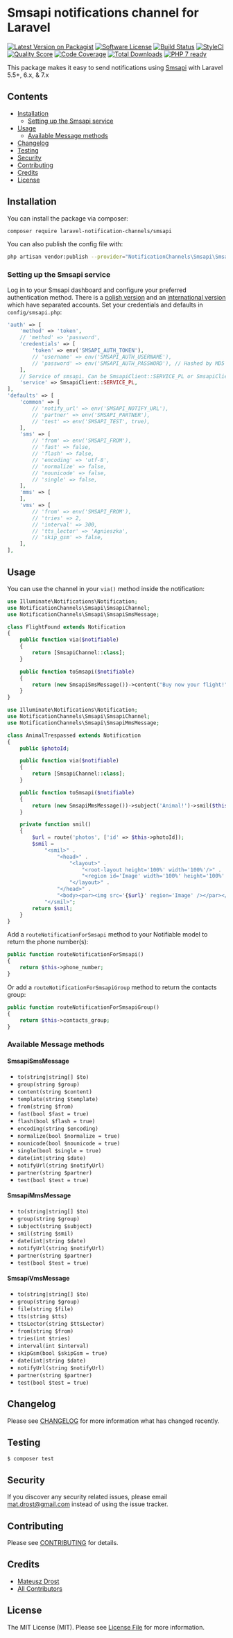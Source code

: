 # Smsapi notifications channel for Laravel

[![Latest Version on Packagist](https://img.shields.io/packagist/v/laravel-notification-channels/smsapi.svg)](https://packagist.org/packages/laravel-notification-channels/smsapi)
[![Software License](https://img.shields.io/badge/license-MIT-brightgreen.svg)](LICENSE.md)
[![Build Status](https://img.shields.io/travis/laravel-notification-channels/smsapi/master.svg)](https://travis-ci.org/laravel-notification-channels/smsapi)
[![StyleCI](https://styleci.io/repos/89257474/shield)](https://styleci.io/repos/89257474)
[![Quality Score](https://img.shields.io/scrutinizer/g/laravel-notification-channels/smsapi.svg)](https://scrutinizer-ci.com/g/laravel-notification-channels/smsapi)
[![Code Coverage](https://scrutinizer-ci.com/g/laravel-notification-channels/smsapi/badges/coverage.png?b=master)](https://scrutinizer-ci.com/g/laravel-notification-channels/smsapi/?branch=master)
[![Total Downloads](https://poser.pugx.org/laravel-notification-channels/smsapi/downloads)](https://packagist.org/packages/laravel-notification-channels/smsapi)
[![PHP 7 ready](https://php7ready.timesplinter.ch/laravel-notification-channels/smsapi/master/badge.svg)](https://travis-ci.org/laravel-notification-channels/smsapi)

This package makes it easy to send notifications using [Smsapi](https://www.smsapi.pl/) with Laravel 5.5+, 6.x, & 7.x

## Contents

- [Installation](#installation)
    - [Setting up the Smsapi service](#setting-up-the-smsapi-service)
- [Usage](#usage)
    - [Available Message methods](#available-message-methods)
- [Changelog](#changelog)
- [Testing](#testing)
- [Security](#security)
- [Contributing](#contributing)
- [Credits](#credits)
- [License](#license)


## Installation

You can install the package via composer:

```bash
composer require laravel-notification-channels/smsapi
```

You can also publish the config file with:

```bash
php artisan vendor:publish --provider="NotificationChannels\Smsapi\SmsapiServiceProvider"
```

### Setting up the Smsapi service

Log in to your Smsapi dashboard and configure your preferred authentication method. There is a
[polish version](https://ssl.smsapi.pl/) and an [international version](https://ssl.smsapi.com/)
which have separated accounts.
Set your credentials and defaults in `config/smsapi.php`:

```php
'auth' => [
    'method' => 'token',
    // 'method' => 'password',
    'credentials' => [
        'token' => env('SMSAPI_AUTH_TOKEN'),
        // 'username' => env('SMSAPI_AUTH_USERNAME'),
        // 'password' => env('SMSAPI_AUTH_PASSWORD'), // Hashed by MD5
    ],
    // Service of smsapi. Can be SmsapiClient::SERVICE_PL or SmsapiClient::SERVICE_COM.
    'service' => SmsapiClient::SERVICE_PL,
],
'defaults' => [
    'common' => [
        // 'notify_url' => env('SMSAPI_NOTIFY_URL'),
        // 'partner' => env('SMSAPI_PARTNER'),
        // 'test' => env('SMSAPI_TEST', true),
    ],
    'sms' => [
        // 'from' => env('SMSAPI_FROM'),
        // 'fast' => false,
        // 'flash' => false,
        // 'encoding' => 'utf-8',
        // 'normalize' => false,
        // 'nounicode' => false,
        // 'single' => false,
    ],
    'mms' => [
    ],
    'vms' => [
        // 'from' => env('SMSAPI_FROM'),
        // 'tries' => 2,
        // 'interval' => 300,
        // 'tts_lector' => 'Agnieszka',
        // 'skip_gsm' => false,
    ],
],
```

## Usage

You can use the channel in your `via()` method inside the notification:

```php
use Illuminate\Notifications\Notification;
use NotificationChannels\Smsapi\SmsapiChannel;
use NotificationChannels\Smsapi\SmsapiSmsMessage;

class FlightFound extends Notification
{
    public function via($notifiable)
    {
        return [SmsapiChannel::class];
    }

    public function toSmsapi($notifiable)
    {
        return (new SmsapiSmsMessage())->content("Buy now your flight!");
    }
}
```

```php
use Illuminate\Notifications\Notification;
use NotificationChannels\Smsapi\SmsapiChannel;
use NotificationChannels\Smsapi\SmsapiMmsMessage;

class AnimalTrespassed extends Notification
{
    public $photoId;

    public function via($notifiable)
    {
        return [SmsapiChannel::class];
    }

    public function toSmsapi($notifiable)
    {
        return (new SmsapiMmsMessage())->subject('Animal!')->smil($this->smil());
    }

    private function smil()
    {
        $url = route('photos', ['id' => $this->photoId]);
        $smil =
            "<smil>" .
                "<head>" .
                    "<layout>" .
                        "<root-layout height='100%' width='100%'/>" .
                        "<region id='Image' width='100%' height='100%' left='0' top='0'/>" .
                    "</layout>" .
                "</head>" .
                "<body><par><img src='{$url}' region='Image' /></par></body>" .
            "</smil>";
        return $smil;
    }
}
```

Add a `routeNotificationForSmsapi` method to your Notifiable model to return the phone number(s):

```php
public function routeNotificationForSmsapi()
{
    return $this->phone_number;
}
```

Or add a `routeNotificationForSmsapiGroup` method to return the contacts group:

```php
public function routeNotificationForSmsapiGroup()
{
    return $this->contacts_group;
}
```

### Available Message methods

#### SmsapiSmsMessage

- `to(string|string[] $to)`
- `group(string $group)`
- `content(string $content)`
- `template(string $template)`
- `from(string $from)`
- `fast(bool $fast = true)`
- `flash(bool $flash = true)`
- `encoding(string $encoding)`
- `normalize(bool $normalize = true)`
- `nounicode(bool $nounicode = true)`
- `single(bool $single = true)`
- `date(int|string $date)`
- `notifyUrl(string $notifyUrl)`
- `partner(string $partner)`
- `test(bool $test = true)`

#### SmsapiMmsMessage

- `to(string|string[] $to)`
- `group(string $group)`
- `subject(string $subject)`
- `smil(string $smil)`
- `date(int|string $date)`
- `notifyUrl(string $notifyUrl)`
- `partner(string $partner)`
- `test(bool $test = true)`

#### SmsapiVmsMessage

- `to(string|string[] $to)`
- `group(string $group)`
- `file(string $file)`
- `tts(string $tts)`
- `ttsLector(string $ttsLector)`
- `from(string $from)`
- `tries(int $tries)`
- `interval(int $interval)`
- `skipGsm(bool $skipGsm = true)`
- `date(int|string $date)`
- `notifyUrl(string $notifyUrl)`
- `partner(string $partner)`
- `test(bool $test = true)`

## Changelog

Please see [CHANGELOG](CHANGELOG.md) for more information what has changed recently.

## Testing

``` bash
$ composer test
```

## Security

If you discover any security related issues, please email mat.drost@gmail.com instead of using the issue tracker.

## Contributing

Please see [CONTRIBUTING](CONTRIBUTING.md) for details.

## Credits

- [Mateusz Drost](https://github.com/mdrost)
- [All Contributors](../../contributors)

## License

The MIT License (MIT). Please see [License File](LICENSE.md) for more information.
